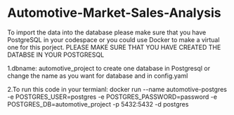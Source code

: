 # Automotive-Market-Sales-Analysis

To import the data into the database please make sure that you have PostgreSQL in your codespace or you could use Docker to make a virtual one for this porject.
PLEASE MAKE SURE THAT YOU HAVE CREATED THE DATABSE IN YOUR POSTGRESQL

1.dbname: automotive_project to create one database in Postgresql or change the name as you want for database and in config.yaml

2.To run this code in your termianl:
docker run --name automotive-postgres -e POSTGRES_USER=postgres -e POSTGRES_PASSWORD=password -e POSTGRES_DB=automotive_project -p 5432:5432 -d postgres
